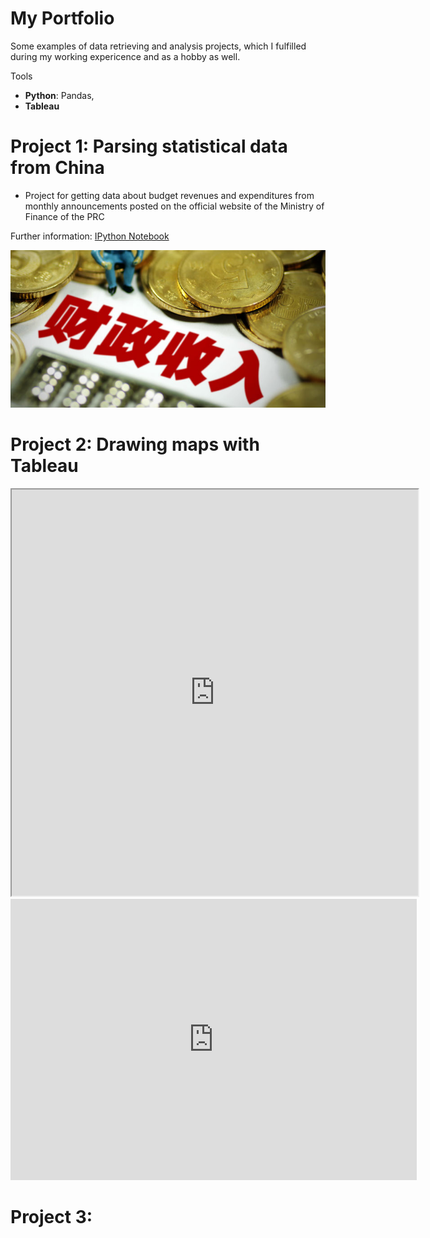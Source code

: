 # My Portfolio
Some examples of data retrieving and analysis projects, which I fulfilled during my working expericence and as a hobby as well.

Tools
* **Python**: Pandas,
* **Tableau**

# Project 1: Parsing statistical data from China
* Project for getting data about budget revenues and expenditures from monthly announcements posted on the official website of the Ministry of Finance of the PRC 

Further information: [IPython Notebook](https://github.com/dmplekhanov/Parsing_MOF_data/blob/master/MOF_parse.ipynb)

![](/images/Budget_income.png)

# Project 2: Drawing maps with Tableau

<iframe src="https://public.tableau.com/views/DepInsurance/Dashboard1?:embed=yes&:display_count=yes&:showVizHome=no" width = '650' height = '650'></iframe>

<iframe seamless frameborder="0" src="https://public.tableau.com/views/DepInsurance/Dashboard1?:embed=yes&:display_count=yes&:showVizHome=no" width = '650' height = '450' scrolling='yes' ></iframe> 

# Project 3: 
